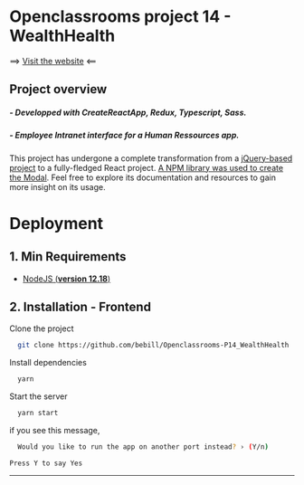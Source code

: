 # Openclassrooms project 14 - WealthHealth

==> [Visit the website](https://bebill.github.io/Openclassrooms-P14_WealthHealth/) <==

## Project overview

##### - Developped with CreateReactApp, Redux, Typescript, Sass.

##### - Employee Intranet interface for a Human Ressources app.

This project has undergone a complete transformation from a [jQuery-based project](https://github.com/OpenClassrooms-Student-Center/P12_Front-end) to a fully-fledged React project.
[A NPM library was used to create the Modal](https://www.npmjs.com/package/bld-typescript-react-modal). Feel free to explore its documentation and resources to gain more insight on its usage.

# Deployment

## 1. Min Requirements

- [NodeJS (**version 12.18**)](https://nodejs.org/en/)

## 2. Installation - Frontend

Clone the project

```bash
  git clone https://github.com/bebill/Openclassrooms-P14_WealthHealth
```

Install dependencies

```bash
  yarn
```

Start the server

```bash
  yarn start
```

if you see this message,

```bash
  Would you like to run the app on another port instead? › (Y/n)
```

    Press Y to say Yes

---
